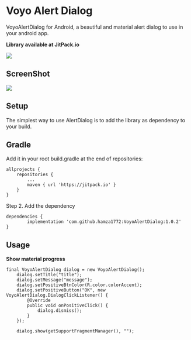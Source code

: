 Voyo Alert Dialog 
===================
VoyoAlertDialog for Android, a beautiful and material alert dialog to use in your android app.

**Library available at JitPack.io**

[![](https://jitpack.io/#hamza1772/VoyoAlertDialog.svg)](https://jitpack.io/#hamza1772/VoyoAlertDialog)

## ScreenShot
![](https://jitpack.io/#hamza1772/VoyoAlertDialog/screen_shots/Screenshot_20200907-131323_VoyoDialog.jpg)

## Setup
The simplest way to use AlertDialog is to add the library as dependency to your build.

## Gradle

Add it in your root build.gradle at the end of repositories:

	allprojects {
		repositories {
			...
			maven { url 'https://jitpack.io' }
		}
	}

Step 2. Add the dependency

	dependencies {
	        implementation 'com.github.hamza1772:VoyoAlertDialog:1.0.2'
	}

## Usage

**Show material progress**

    final VoyoAlertDialog dialog = new VoyoAlertDialog();
        dialog.setTitle("title");
        dialog.setMessage("message");
        dialog.setPositiveBtnColor(R.color.colorAccent);
        dialog.setPositiveButton("OK", new VoyoAlertDialog.DialogClickListener() {
            @Override
            public void onPositiveClick() {
                dialog.dismiss();
            }
        });

        dialog.show(getSupportFragmentManager(), "");

       
